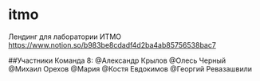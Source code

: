 # itmo
Лендинг для лаборатории ИТМО
https://www.notion.so/b983be8cdadf4d2ba4ab85756538bac7


##Участники
Команда 8:
@Александр Крылов
@Олесь Черный
@Михаил Орехов
@Мария
@Костя Евдокимов
@Георгий Ревазашвили
